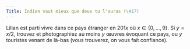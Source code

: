 ```yaml
---
Title: Indien vaut mieux que deux tu l'auras (\#17)
---
```


Lilian est parti vivre dans ce pays étranger en $201x$ où $x\in\{0,\dots,9\}$. Si $y = x/2$,
trouvez et photographiez au moins $y$ œuvres évoquant ce pays, ou $y$ touristes venant de là-bas (vous trouverez, on vous fait confiance).

